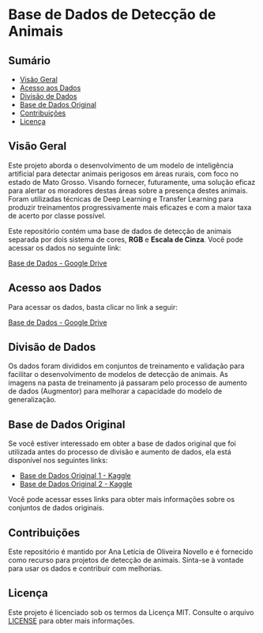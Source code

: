 # Base de Dados de Detecção de Animais

## Sumário

- [Visão Geral](#visão-geral)
- [Acesso aos Dados](#acesso-aos-dados)
- [Divisão de Dados](#divisão-de-dados)
- [Base de Dados Original](#base-de-dados-original)
- [Contribuições](#contribuições)
- [Licença](#licença)

## Visão Geral
Este projeto aborda o desenvolvimento de um modelo de inteligência artificial para detectar animais perigosos em áreas rurais, com foco no estado de Mato Grosso. Visando fornecer, futuramente, uma solução eficaz para alertar os moradores destas áreas sobre a presença destes animais. Foram utilizadas técnicas de Deep Learning e Transfer Learning para produzir treinamentos progressivamente mais eficazes e com a maior taxa de acerto por classe possível.

Este repositório contém uma base de dados de detecção de animais separada por dois sistema de cores, **RGB** e **Escala de Cinza**. Você pode acessar os dados no seguinte link:

[Base de Dados - Google Drive](https://drive.google.com/drive/folders/1uoikgvTrkBrWHM1dkL56h52pFlx1Scgl?usp=sharing)

## Acesso aos Dados

Para acessar os dados, basta clicar no link a seguir:

[Base de Dados - Google Drive](https://drive.google.com/drive/folders/1uoikgvTrkBrWHM1dkL56h52pFlx1Scgl?usp=sharing)

## Divisão de Dados

Os dados foram divididos em conjuntos de treinamento e validação para facilitar o desenvolvimento de modelos de detecção de animais. As imagens na pasta de treinamento já passaram pelo processo de aumento de dados (Augmentor) para melhorar a capacidade do modelo de generalização.

## Base de Dados Original

Se você estiver interessado em obter a base de dados original que foi utilizada antes do processo de divisão e aumento de dados, ela está disponível nos seguintes links:

- [Base de Dados Original 1 - Kaggle](https://www.kaggle.com/datasets/antoreepjana/animals-detection-images-datase)
- [Base de Dados Original 2 - Kaggle](https://www.kaggle.com/datasets/ashfakyeafi/cat-dog-images-for-classification?select=cat_dog)

Você pode acessar esses links para obter mais informações sobre os conjuntos de dados originais.

## Contribuições

Este repositório é mantido por Ana Letícia de Oliveira Novello e é fornecido como recurso para projetos de detecção de animais. Sinta-se à vontade para usar os dados e contribuir com melhorias.

## Licença

Este projeto é licenciado sob os termos da Licença MIT. Consulte o arquivo [LICENSE](LICENSE.txt) para obter mais informações.
